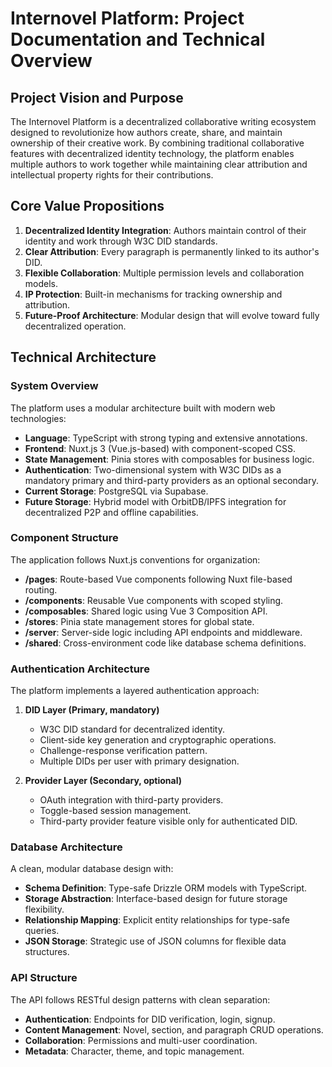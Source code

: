 # Internovel Platform: Project Documentation and Technical Overview

## Project Vision and Purpose

The Internovel Platform is a decentralized collaborative writing ecosystem designed to revolutionize how authors create, share, and maintain ownership of their creative work. By combining traditional collaborative features with decentralized identity technology, the platform enables multiple authors to work together while maintaining clear attribution and intellectual property rights for their contributions.

## Core Value Propositions

1. **Decentralized Identity Integration**: Authors maintain control of their identity and work through W3C DID standards.
2. **Clear Attribution**: Every paragraph is permanently linked to its author's DID.
3. **Flexible Collaboration**: Multiple permission levels and collaboration models.
4. **IP Protection**: Built-in mechanisms for tracking ownership and attribution.
5. **Future-Proof Architecture**: Modular design that will evolve toward fully decentralized operation.

## Technical Architecture

### System Overview

The platform uses a modular architecture built with modern web technologies:

- **Language**: TypeScript with strong typing and extensive annotations.
- **Frontend**: Nuxt.js 3 (Vue.js-based) with component-scoped CSS.
- **State Management**: Pinia stores with composables for business logic.
- **Authentication**: Two-dimensional system with W3C DIDs as a mandatory primary and third-party providers as an optional secondary.
- **Current Storage**: PostgreSQL via Supabase.
- **Future Storage**: Hybrid model with OrbitDB/IPFS integration for decentralized P2P and offline capabilities.

### Component Structure

The application follows Nuxt.js conventions for organization:

- **/pages**: Route-based Vue components following Nuxt file-based routing.
- **/components**: Reusable Vue components with scoped styling.
- **/composables**: Shared logic using Vue 3 Composition API.
- **/stores**: Pinia state management stores for global state.
- **/server**: Server-side logic including API endpoints and middleware.
- **/shared**: Cross-environment code like database schema definitions.

### Authentication Architecture

The platform implements a layered authentication approach:

1. **DID Layer (Primary, mandatory)**
   - W3C DID standard for decentralized identity.
   - Client-side key generation and cryptographic operations.
   - Challenge-response verification pattern.
   - Multiple DIDs per user with primary designation.

2. **Provider Layer (Secondary, optional)**
   - OAuth integration with third-party providers.
   - Toggle-based session management.
   - Third-party provider feature visible only for authenticated DID.

### Database Architecture

A clean, modular database design with:

- **Schema Definition**: Type-safe Drizzle ORM models with TypeScript.
- **Storage Abstraction**: Interface-based design for future storage flexibility.
- **Relationship Mapping**: Explicit entity relationships for type-safe queries.
- **JSON Storage**: Strategic use of JSON columns for flexible data structures.

### API Structure

The API follows RESTful design patterns with clean separation:

- **Authentication**: Endpoints for DID verification, login, signup.
- **Content Management**: Novel, section, and paragraph CRUD operations.
- **Collaboration**: Permissions and multi-user coordination.
- **Metadata**: Character, theme, and topic management.